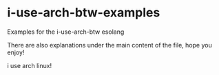 # i-use-arch-btw-examples
Examples for the i-use-arch-btw esolang

There are also explanations under the main content of the file, hope you enjoy!

i use arch linux!
